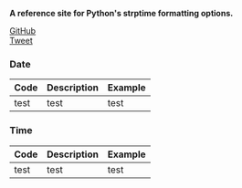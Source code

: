 **A reference site for Python's strptime formatting options.**

[GitHub](https://github.com/jasonniebauer/Python-strptime)  
[Tweet](https://twitter.com/intent/tweet?text=Check%20out%20pythonstpftime.com)

### Date

| Code | Description | Example |
|:-----|:------------|:--------|
| test | test        | test    |

### Time

| Code | Description | Example |
|:-----|:------------|:--------|
| test | test        | test    |
